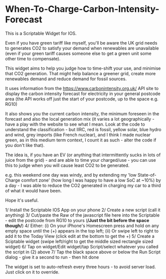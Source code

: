 # When-To-Charge-Carbon-Intensity-Forecast

This is a Scriptable Widget for IOS.

Even if you have green tariff like myself, you'll be aware the UK grid needs to generates CO2 to satisfy your demand when renewables are unavailable (even if your green tariff causes someone else to get a green unit some other time to compensate).

This widget aims to help you judge how to time-shift your use, and minimise that CO2 generation. That might help balance a greener grid, create more renewables demand and reduce demand for fossil sources.

It uses information from the https://www.carbonintensity.org.uk/ API site to display the carbon intensity forecast for electricity in your general postcode area (the API works off just the start of your postcode, up to the space e.g. RG10)

It also shows you the current carbon intensity, the minimum foreseen in the forecast and also the local generation mix (it varies a lot geographically - have a play with the website to see what I mean. Look at the code to understand the classification - but IIRC, red is fossil, yellow solar, blue hydro and wind, grey imports (like French nuclear), and I think I made nuclear green, as in this medium term context, I count it as such - alter the code if you don't like that).

The idea is, if you have an EV (or anything that intermittently sucks in lots of juice from the grid) - and are able to time your charged/use - you can use this to judge when you will cause least CO2 to be generated.

e.g. this weekend one day was windy, and by extending my 'low State-of-Charge comfort zone' (how long I was happy to have a low SoC at ~10%) by a day - I was able to reduce the CO2 generated in charging my car to a third of what it would have been.

Hope it's useful.

1/ Install the Scriptable IOS App on your phone
2/ Create a new script (call it anything)
3/ Cut/paste the Raw of the javascript file here into the Scriptable - edit the postcode from RG10 to yours (**/Just the bit before the space though/**)
4/ Either:
    (i) On your iPhone's Homescreen press and hold on any empty space until the (+) appears in the top left;
    (ii) Or swipe left to right to add it to the Today View (click edit at the bottom to get the +)
5/ Create a Sciptable widget (swipe left/right to get the middle sized rectangle sized widget)
6/ Tap on widget/Edit widget/tap Script/select whatever you called the script in (2) above
7/ Tap the black space above or below the Run Script dialog - give it a second to run - then hit done

The widget is set to auto-refresh every three hours - to avoid server load. Just click on it to override.
